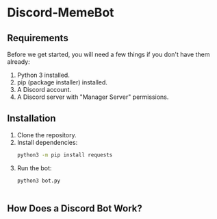 # Discord-MemeBot

## Requirements
Before we get started, you will need a few things if you don't have them already:

1. Python 3 installed.
2. pip (package installer) installed.
3. A Discord account.
4. A Discord server with "Manager Server" permissions.

## Installation
1. Clone the repository.
2. Install dependencies:
   ```bash
   python3 -m pip install requests
   ```
3. Run the bot:
   ```bash
   python3 bot.py
  

## How Does a Discord Bot Work?

